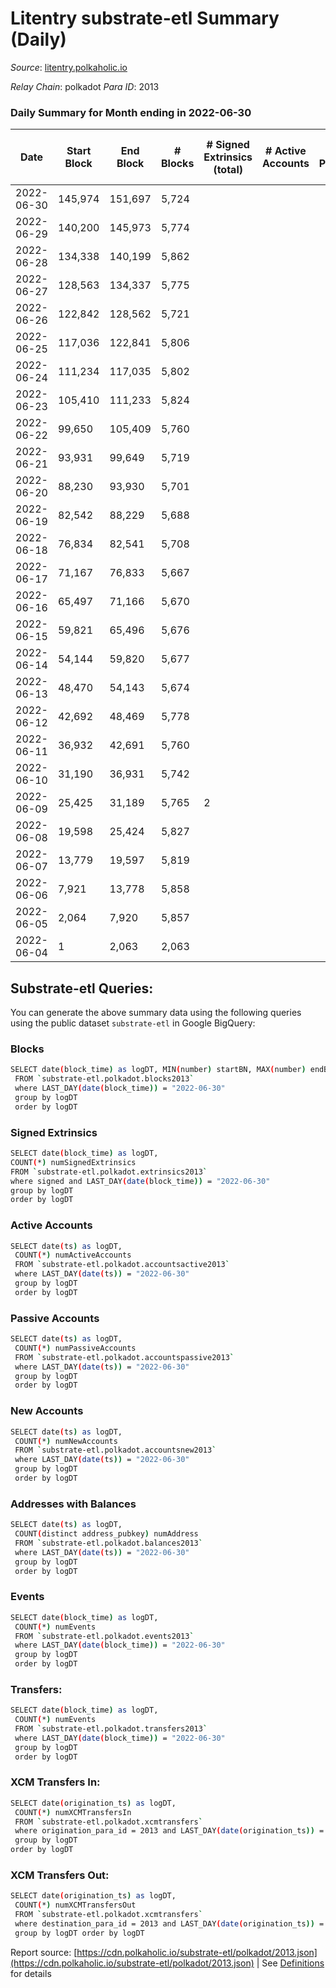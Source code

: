 # Litentry substrate-etl Summary (Daily)

_Source_: [litentry.polkaholic.io](https://litentry.polkaholic.io)

*Relay Chain*: polkadot
*Para ID*: 2013



### Daily Summary for Month ending in 2022-06-30


| Date | Start Block | End Block | # Blocks | # Signed Extrinsics (total) | # Active Accounts | # Passive | # New | # Addresses with Balances | # Events | # Transfers | # XCM Transfers In | # XCM Transfers Out | Issues | 
| ---- | ----------- | --------- | -------- | --------------------------- | ----------------- | --------- | ----- | ------------------------- | -------- | ----------- | ------------------ | ------------------- | ------ |
| 2022-06-30 | 145,974 | 151,697 | 5,724 |  |  |  |  | 16 | 11,454 |   |   |   |  |
| 2022-06-29 | 140,200 | 145,973 | 5,774 |  |  |  |  | 16 | 11,552 |   |   |   |  |
| 2022-06-28 | 134,338 | 140,199 | 5,862 |  |  |  |  | 16 | 11,727 |   |   |   |  |
| 2022-06-27 | 128,563 | 134,337 | 5,775 |  |  |  |  | 16 | 11,553 |   |   |   |  |
| 2022-06-26 | 122,842 | 128,562 | 5,721 |  |  |  |  | 16 | 11,445 |   |   |   |  |
| 2022-06-25 | 117,036 | 122,841 | 5,806 |  |  |  |  | 16 | 11,615 |   |   |   |  |
| 2022-06-24 | 111,234 | 117,035 | 5,802 |  |  |  |  | 16 | 11,608 |   |   |   |  |
| 2022-06-23 | 105,410 | 111,233 | 5,824 |  |  |  |  | 16 | 11,651 |   |   |   |  |
| 2022-06-22 | 99,650 | 105,409 | 5,760 |  |  |  |  | 16 | 11,526 |   |   |   |  |
| 2022-06-21 | 93,931 | 99,649 | 5,719 |  |  |  |  | 16 | 11,441 |   |   |   |  |
| 2022-06-20 | 88,230 | 93,930 | 5,701 |  |  |  |  | 16 | 11,405 |   |   |   |  |
| 2022-06-19 | 82,542 | 88,229 | 5,688 |  |  |  |  | 16 | 11,380 |   |   |   |  |
| 2022-06-18 | 76,834 | 82,541 | 5,708 |  |  |  |  | 16 | 11,419 |   |   |   |  |
| 2022-06-17 | 71,167 | 76,833 | 5,667 |  |  |  |  | 16 | 11,337 |   |   |   |  |
| 2022-06-16 | 65,497 | 71,166 | 5,670 |  |  |  |  | 16 | 11,343 |   |   |   |  |
| 2022-06-15 | 59,821 | 65,496 | 5,676 |  |  |  |  | 16 | 11,355 |   |   |   |  |
| 2022-06-14 | 54,144 | 59,820 | 5,677 |  |  |  |  | 16 | 11,357 |   |   |   |  |
| 2022-06-13 | 48,470 | 54,143 | 5,674 |  |  |  |  | 16 | 11,355 |   |   |   |  |
| 2022-06-12 | 42,692 | 48,469 | 5,778 |  |  |  |  | 16 | 11,559 |   |   |   |  |
| 2022-06-11 | 36,932 | 42,691 | 5,760 |  |  |  |  | 16 | 11,523 |   |   |   |  |
| 2022-06-10 | 31,190 | 36,931 | 5,742 |  |  |  |  | 16 | 11,487 |   |   |   |  |
| 2022-06-09 | 25,425 | 31,189 | 5,765 | 2 |  |  |  | 16 | 11,543 |   |   |   |  |
| 2022-06-08 | 19,598 | 25,424 | 5,827 |  |  |  |  | 16 | 11,658 |   |   |   |  |
| 2022-06-07 | 13,779 | 19,597 | 5,819 |  |  |  |  | 16 | 11,641 |   |   |   |  |
| 2022-06-06 | 7,921 | 13,778 | 5,858 |  |  |  |  | 16 | 11,719 |   |   |   |  |
| 2022-06-05 | 2,064 | 7,920 | 5,857 |  |  |  |  | 16 | 11,717 |   |   |   |  |
| 2022-06-04 | 1 | 2,063 | 2,063 |  |  |  |  | 16 | 4,127 |   |   |   |  |

## Substrate-etl Queries:
You can generate the above summary data using the following queries using the public dataset `substrate-etl` in Google BigQuery:

### Blocks
```bash
SELECT date(block_time) as logDT, MIN(number) startBN, MAX(number) endBN, COUNT(*) numBlocks 
 FROM `substrate-etl.polkadot.blocks2013`  
 where LAST_DAY(date(block_time)) = "2022-06-30" 
 group by logDT 
 order by logDT
```

### Signed Extrinsics
```bash
SELECT date(block_time) as logDT, 
COUNT(*) numSignedExtrinsics 
FROM `substrate-etl.polkadot.extrinsics2013`  
where signed and LAST_DAY(date(block_time)) = "2022-06-30" 
group by logDT 
order by logDT
```

### Active Accounts
```bash
SELECT date(ts) as logDT, 
 COUNT(*) numActiveAccounts 
 FROM `substrate-etl.polkadot.accountsactive2013` 
 where LAST_DAY(date(ts)) = "2022-06-30" 
 group by logDT 
 order by logDT
```

### Passive Accounts
```bash
SELECT date(ts) as logDT, 
 COUNT(*) numPassiveAccounts 
 FROM `substrate-etl.polkadot.accountspassive2013` 
 where LAST_DAY(date(ts)) = "2022-06-30" 
 group by logDT 
 order by logDT
```

### New Accounts
```bash
SELECT date(ts) as logDT, 
 COUNT(*) numNewAccounts 
 FROM `substrate-etl.polkadot.accountsnew2013` 
 where LAST_DAY(date(ts)) = "2022-06-30" 
 group by logDT
 order by logDT
```

### Addresses with Balances
```bash
SELECT date(ts) as logDT,
 COUNT(distinct address_pubkey) numAddress 
 FROM `substrate-etl.polkadot.balances2013` 
 where LAST_DAY(date(ts)) = "2022-06-30" 
 group by logDT 
 order by logDT
```

### Events
```bash
SELECT date(block_time) as logDT, 
 COUNT(*) numEvents 
 FROM `substrate-etl.polkadot.events2013` 
 where LAST_DAY(date(block_time)) = "2022-06-30" 
 group by logDT 
 order by logDT
```

### Transfers:
```bash
SELECT date(block_time) as logDT, 
 COUNT(*) numEvents 
 FROM `substrate-etl.polkadot.transfers2013` 
 where LAST_DAY(date(block_time)) = "2022-06-30" 
 group by logDT 
 order by logDT
```

### XCM Transfers In:
```bash
SELECT date(origination_ts) as logDT, 
 COUNT(*) numXCMTransfersIn 
 FROM `substrate-etl.polkadot.xcmtransfers` 
 where origination_para_id = 2013 and LAST_DAY(date(origination_ts)) = "2022-06-30" 
 group by logDT 
order by logDT
```

### XCM Transfers Out:
```bash
SELECT date(origination_ts) as logDT, 
 COUNT(*) numXCMTransfersOut 
 FROM `substrate-etl.polkadot.xcmtransfers` 
 where destination_para_id = 2013 and LAST_DAY(date(origination_ts)) = "2022-06-30" 
 group by logDT order by logDT
```


Report source: [https://cdn.polkaholic.io/substrate-etl/polkadot/2013.json](https://cdn.polkaholic.io/substrate-etl/polkadot/2013.json) | See [Definitions](/DEFINITIONS.md) for details
